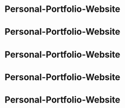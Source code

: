 # Personal-Portfolio-Website
# Personal-Portfolio-Website
# Personal-Portfolio-Website
# Personal-Portfolio-Website
# Personal-Portfolio-Website
